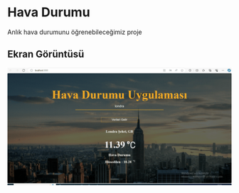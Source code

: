<h1> Hava Durumu </h1>

Anlık hava durumunu öğrenebileceğimiz proje

<h2> Ekran Görüntüsü </h2>

![](Animation.gif)